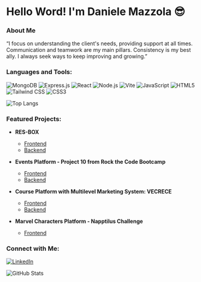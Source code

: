 # Hello Word! I'm Daniele Mazzola 😎

### About Me
“I focus on understanding the client's needs, providing support at all times. Communication and teamwork are my main pillars. Consistency is my best ally. I always seek ways to keep improving and growing.”

### Languages and Tools:
![MongoDB](https://img.shields.io/badge/MongoDB-4EA94B?style=for-the-badge&logo=mongodb&logoColor=white)
![Express.js](https://img.shields.io/badge/Express.js-000000?style=for-the-badge&logo=express&logoColor=white)
![React](https://img.shields.io/badge/React-61DAFB?style=for-the-badge&logo=react&logoColor=white)
![Node.js](https://img.shields.io/badge/Node.js-339933?style=for-the-badge&logo=nodedotjs&logoColor=white)
![Vite](https://img.shields.io/badge/Vite-646CFF?style=for-the-badge&logo=vite&logoColor=white)
![JavaScript](https://img.shields.io/badge/JavaScript-F7DF1E?style=for-the-badge&logo=javascript&logoColor=black)
![HTML5](https://img.shields.io/badge/HTML5-E34F26?style=for-the-badge&logo=html5&logoColor=white)
![Tailwind CSS](https://img.shields.io/badge/Tailwind_CSS-38B2AC?style=for-the-badge&logo=tailwind-css&logoColor=white)
![CSS3](https://img.shields.io/badge/CSS3-1572B6?style=for-the-badge&logo=css3&logoColor=white)

![Top Langs](https://github-readme-stats.vercel.app/api/top-langs/?username=danielemazzola&layout=compact&theme=radical)

### Featured Projects: 
- **RES-BOX**
  - [Frontend](https://github.com/danielemazzola/res-box_v2/tree/main/Resbox-frontend) 
  - [Backend](https://github.com/danielemazzola/res-box_v2/tree/main/Resbox-backend)

- **Events Platform - Project 10 from Rock the Code Bootcamp**
  - [Frontend](https://github.com/danielemazzola/PROYECTO_10_FRONT)
  - [Backend](https://github.com/danielemazzola/PROYECTO_10)
 
- **Course Platform with Multilevel Marketing System: VECRECE**
  - [Frontend](https://github.com/danielemazzola/FRONTEND_VECRECE)
  - [Backend](https://github.com/danielemazzola/BACKEND_VECRECE)
  
- **Marvel Characters Platform - Napptilus Challenge**
  - [Frontend](https://github.com/danielemazzola/napptilus-zaraw-challenge)

### Connect with Me:
[![LinkedIn](https://img.shields.io/badge/LinkedIn-0A66C2?style=for-the-badge&logo=linkedin&logoColor=white)](https://www.linkedin.com/in/daniele-mazzola/)

![GitHub Stats](https://github-readme-stats.vercel.app/api?username=danielemazzola&show_icons=true&theme=radical)
